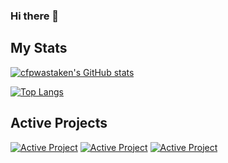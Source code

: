 ### Hi there 👋

## My Stats

[![cfpwastaken's GitHub stats](https://github-readme-stats.vercel.app/api?username=cfpwastaken&show_icons=true&theme=dark)](https://github.com/cfpwastaken)

[![Top Langs](https://github-readme-stats.vercel.app/api/top-langs/?username=cfpwastaken&layout=compact&theme=dark)](https://github.com/cfpwastaken)

## Active Projects

[![Active Project](https://github-readme-stats.vercel.app/api/pin/?username=creelonestudios&repo=customdiscord&theme=dark)](https://github.com/creelonestudios/customdiscord)
[![Active Project](https://github-readme-stats.vercel.app/api/pin/?username=cfpwastaken&repo=pm&theme=dark)](https://github.com/cfpwastaken/pm)
[![Active Project](https://github-readme-stats.vercel.app/api/pin/?username=cfpwastaken&repo=cfpcss&theme=dark)](https://github.com/cfpwastaken/cfpcss)

<!--
**cfpwastaken/cfpwastaken** is a ✨ _special_ ✨ repository because its `README.md` (this file) appears on your GitHub profile.

Here are some ideas to get you started:

- 🔭 I’m currently working on ...
- 🌱 I’m currently learning ...
- 👯 I’m looking to collaborate on ...
- 🤔 I’m looking for help with ...
- 💬 Ask me about ...
- 📫 How to reach me: ...
- 😄 Pronouns: ...
- ⚡ Fun fact: ...
-->
